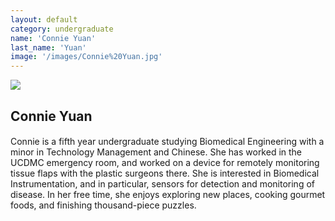 ```yaml
---
layout: default
category: undergraduate
name: 'Connie Yuan'
last_name: 'Yuan'
image: '/images/Connie%20Yuan.jpg'
---
```


<img src="{{ page.image }}">

<h2 class="team-title">Connie Yuan</h2>
<h4 class="team-position"></h4>
<p>Connie is a fifth year undergraduate studying Biomedical Engineering with a minor in Technology Management and Chinese. She has worked in the UCDMC emergency room, and worked on a device for remotely monitoring tissue flaps with the plastic surgeons there. She is interested in Biomedical Instrumentation, and in particular, sensors for detection and monitoring of disease. In her free time, she enjoys exploring new places, cooking gourmet foods, and finishing thousand-piece puzzles.</p>
<ul class="team-member-other-info"></ul>
